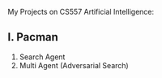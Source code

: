 My Projects on CS557 Artificial Intelligence:
## I. Pacman
1. Search Agent
2. Multi Agent (Adversarial Search)
